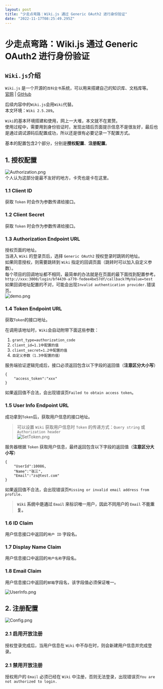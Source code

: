 ```yaml
---
layout: post
title: "少走点弯路：Wiki.js 通过 Generic OAuth2 进行身份验证"
date: "2022-11-17T08:25:49.295Z"
---
```

少走点弯路：Wiki.js 通过 Generic OAuth2 进行身份验证
======================================

`Wiki.js`介绍
-----------

`Wiki.js` 是一个开源的`百科全书`系统，可以用来搭建自己的知识库、文档库等。  
[官网](https://js.wiki/) | [GitHub](https://github.com/Requarks/wiki)

后续内容中的`Wiki.js`会用`Wiki`代替。  
本文环境：`Wiki 2.5.289`。

`Wiki`的基本环境搭建和使用，网上一大堆，本文就不在累赘。  
使用过程中，需要用到身份验证时，发现出错后页面提示信息不是很友好，最后也是通过调试源码后配置成功，所以还是很有必要记录一下配置方式。

基本的配置包含2个部分，分别是**授权配置**、**注册配置**。

1\. 授权配置
--------

![Authorization.png](https://s2.loli.net/2022/11/17/UHQWONMYTbxcngC.png)  
个人认为这部分是最不友好的地方，卡壳也是卡在这里。

### 1.1 Client ID

获取 `Token` 时会作为参数传递给接口。

### 1.2 Client Secret

获取 `Token` 时会作为参数传递给接口。

### 1.3 Authorization Endpoint URL

授权页面的地址。  
当进入 `Wiki` 的登录页后，选择 `Generic OAuth2` 授权登录时跳转的地址。  
如果同意授权，则需要跳转到 `Wiki` 指定的回调页面（跳转时可以加入自定义参数）。  
每个项目的回调地址都不相同，最简单的办法就是在页面的最下面找到配置参考。  
`http://xxx:3000/login/bf4439-a770-fedee4be57df/callback?MyValue=test`  
如果回调地址配置的不对，可能会出现`Invalid authentication provider.`错误页。  
![demo.png](https://s2.loli.net/2022/11/17/Wgya85PDKhRm7fQ.png)

### 1.4 Token Endpoint URL

获取`Token`的接口地址。

在调用该地址时，`Wiki`会自动附带下面这些参数：

1.  `grant_type=authorization_code`
2.  `client_id=1.1中配置的值`
3.  `client_secret=1.2中配置的值`
4.  `自定义参数（1.3中配置的值）`

服务端验证逻辑完成后，接口必须返回包含以下字段的返回值（**注意区分大小写**）

    {
        "access_token":"xxx"
    }
    

如果返回值不合法，会出现错误页`Failed to obtain access token`。

### 1.5 User Info Endpoint URL

成功拿到`Token`后，获取用户信息的接口地址。

> 可以设置 `Wiki` 获取用户信息时 `Token` 的传递方式：`Query string` 或 `Authorization header`  
> ![SetToken.png](https://s2.loli.net/2022/11/17/qRtYNFA4ODhfeLU.png)

服务器根据 `Token` 获取用户信息，最终返回包含以下字段的返回值（**注意区分大小写**）

    {
        "UserId":10086,
        "Name":"张三",
        "Email":"zs@test.com"
    }
    

如果返回值不合法，会出现错误页`Missing or invalid email address from profile.`

> **`Wiki` 系统中是通过 `Email` 来标识唯一用户，因此不同用户的 `Email` 不能重复。**

### 1.6 ID Claim

用户信息接口中返回的`用户 ID` 字段名。

### 1.7 Display Name Claim

用户信息接口中返回的`用户名称`字段名。

### 1.8 Email Claim

用户信息接口中返回的`邮箱`字段名，该字段值必须保证唯一。

![UserInfo.png](https://s2.loli.net/2022/11/17/tuaSXR1TUZmA5Js.png)

2\. 注册配置
--------

![Config.png](https://s2.loli.net/2022/11/17/t2c6waEJz4hnGiU.png)

### 2.1 启用开放注册

授权登录完成后，当用户信息在 `Wiki` 中不存在时，则会新建用户信息并完成登录。

### 2.1 禁用开放注册

授权用户的 `Email` 必须已经在 `Wiki` 中注册，否则无法登录，出现错误页`You are not authorized to login.`
